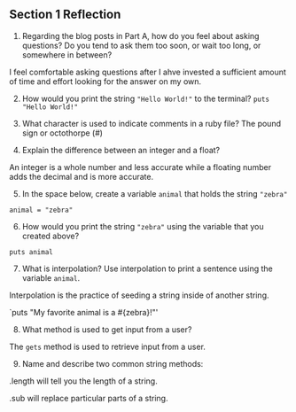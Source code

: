 ## Section 1 Reflection

1. Regarding the blog posts in Part A, how do you feel about asking questions? Do you tend to ask them too soon, or wait too long, or somewhere in between?

I feel comfortable asking questions after I ahve invested a sufficient amount of time and effort looking for the answer on my own.

2. How would you print the string `"Hello World!"` to the terminal?
`puts "Hello World!"`
3. What character is used to indicate comments in a ruby file?
The pound sign or octothorpe (#)

4. Explain the difference between an integer and a float?

An integer is a whole number and less accurate while a floating number adds the decimal and is more accurate.

5. In the space below, create a variable `animal` that holds the string `"zebra"`

`animal = "zebra"`

6. How would you print the string `"zebra"` using the variable that you created above?

`puts animal`

7. What is interpolation? Use interpolation to print a sentence using the variable `animal`.

Interpolation is the practice of seeding a string inside of another string.

`puts "My favorite animal is a #{zebra}!"'

8. What method is used to get input from a user?

The `gets` method is used to retrieve input from a user.

9. Name and describe two common string methods:

.length will tell you the length of a string. 

.sub will replace particular parts of a string.